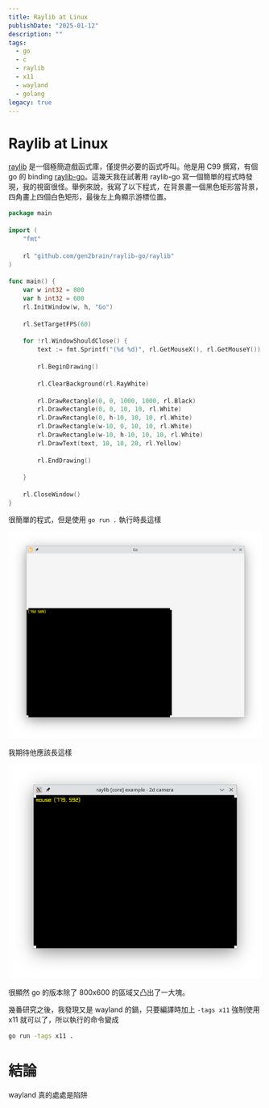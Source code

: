 ```yaml
---
title: Raylib at Linux
publishDate: "2025-01-12"
description: ""
tags:
  - go
  - c
  - raylib
  - x11
  - wayland
  - golang
legacy: true
---
```


# Raylib at Linux

[raylib](https://www.raylib.com/) 是一個極簡遊戲函式庫，僅提供必要的函式呼叫。他是用 C99 撰寫，有個 go 的 binding [raylib-go](https://github.com/gen2brain/raylib-go)。這幾天我在試著用 raylib-go 寫一個簡單的程式時發現，我的視窗很怪。舉例來說，我寫了以下程式，在背景畫一個黑色矩形當背景，四角畫上四個白色矩形，最後左上角顯示游標位置。

```go
package main

import (
	"fmt"

	rl "github.com/gen2brain/raylib-go/raylib"
)

func main() {
	var w int32 = 800
	var h int32 = 600
	rl.InitWindow(w, h, "Go")

	rl.SetTargetFPS(60)

	for !rl.WindowShouldClose() {
		text := fmt.Sprintf("(%d %d)", rl.GetMouseX(), rl.GetMouseY())

		rl.BeginDrawing()

		rl.ClearBackground(rl.RayWhite)

		rl.DrawRectangle(0, 0, 1000, 1000, rl.Black)
		rl.DrawRectangle(0, 0, 10, 10, rl.White)
		rl.DrawRectangle(0, h-10, 10, 10, rl.White)
		rl.DrawRectangle(w-10, 0, 10, 10, rl.White)
		rl.DrawRectangle(w-10, h-10, 10, 10, rl.White)
		rl.DrawText(text, 10, 10, 20, rl.Yellow)

		rl.EndDrawing()

	}

	rl.CloseWindow()
}
```

很簡單的程式，但是使用 `go run .` 執行時長這樣

![main.go](go.png)

我期待他應該長這樣

![main.c](c.png)

很顯然 go 的版本除了 800x600 的區域又凸出了一大塊。

幾番研究之後，我發現又是 wayland 的鍋，只要編譯時加上 `-tags x11` 強制使用 x11 就可以了，所以執行的命令變成

```bash
go run -tags x11 .
```

# 結論

wayland 真的處處是陷阱
